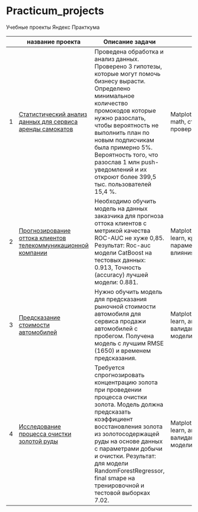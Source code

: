 # Practicum_projects
Учебные проекты Яндекс Практкума

|  |название проекта | Описание задачи | Навыки и инструменты |
|--|-----------------|-----------------|----------------------|
|1 |[Статистический анализ данных для сервиса аренды самокатов](https://github.com/feography/Practicum_projects/tree/main/Stat_analysis)| Проведена обработка и анализ данных. Проверено 3 гипотезы, которые могут помочь бизнесу вырасти. Определено минимальное количество промокодов которые нужно разослать, чтобы вероятность не выполнить план по новым подписчикам была примерно 5%. Вероятность того, что разослав 1 млн push-уведомлений и их откроют более 399,5 тыс. пользователей 15,4 %.| Matplotlib,NumPy,Pandas,Python,scipy, math, статистический анализ, проверка гипотез|
|2 |[Прогнозирование оттока клиентов телекоммуникационной компании](https://github.com/feography/Practicum_projects/tree/main/Telecom)| Необходимо обучить модель на данных заказчика для прогноза оттока клиентов с метрикой качества ROC-AUC не хуже 0,85. Результат: Roc-auc модели CatBoost на тестовых данных: 0.913, Точность (accuracy) лучшей модели: 0.881.| Matplotlib,NumPy,Pandas,Python,Scikit-learn, кросс-валидация, подбор параметров модели, pipeline, анализ влияния признаков|
|3 |[Предсказание стоимости автомобилей](https://github.com/feography/Practicum_projects/tree/main/car_price_predict) | Нужно обучить модель для предсказания рыночной стоимости автомобиля для сервиса продажи автомобилей с пробегом. Получена модель с лучшим RMSE (1650) и временем предсказания. | Matplotlib,NumPy,Pandas,Python,Scikit-learn, анализ данных, кросс-валидация, подбор параметров модели, pipeline |
|4 |[Исследование процесса очистки золотой руды](https://github.com/feography/Practicum_projects/tree/main/gold_recovery) |Требуется спрогнозировать концентрацию золота при проведении процесса очистки золота. Модель должна предсказать коэффициент восстановления золота из золотосодержащей руды на основе данных с параметрами добычи и очистки. Результат: для модели RandomForestRegressor, final smape на тренировочной и тестовой выборках 7.02. | Matplotlib,NumPy,Pandas,Python,Scikit-learn, анализ данных, кросс-валидация, подбор параметров модели, создание метрики|
